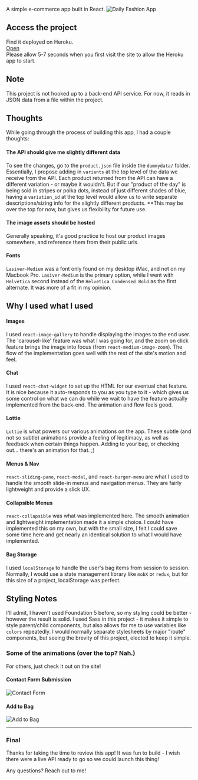 A simple e-commerce app built in React.
![Daily Fashion App](https://i.ibb.co/vcGw3Y1/Screen-Shot-2019-01-13-at-12-38-24-AM.png)
## Access the project
Find it deployed on Heroku.<br>
[Open](https://secret-scrubland-94372.herokuapp.com/)<br>
Please allow 5-7 seconds when you first visit the site to allow the Heroku app to start.


## Note

This project is not hooked up to a back-end API service. For now, it reads in JSON data from a file within the project.

## Thoughts

While going through the process of building this app, I had a couple thoughts:

#### The API should give me slightly different data
To see the changes, go to the `product.json` file inside the `dummydata/` folder. Essentially, I propose adding in `variants` at the top level of the data we receive from the API. Each product returned from the API can have a different variation - or maybe it wouldn't. But if our "product of the day" is being sold in stripes or polka dots, instead of just different shades of blue, having a `variation_id` at the top level would allow us to write separate descriptions/sizing info for the slightly different products. **This may be over the top for now, but gives us flexibility for future use.

#### The image assets should be hosted
Generally speaking, it's good practice to host our product images somewhere, and reference them from their public urls.

#### Fonts
`Lasiver-Medium` was a font only found on my desktop iMac, and not on my Macbook Pro. `Lasiver-Medium` is the primary option, while I went with `Helvetica` second instead of the `Helvetica Condensed Bold` as the first alternate. It was more of a fit in my opinion.

## Why I used what I used

#### Images
I used `react-image-gallery` to handle displaying the images to the end user. The 'carousel-like' feature was what I was going for, and the zoom on click feature brings the image into focus (from `react-medium-image-zoom`). The flow of the implementation goes well with the rest of the site's motion and feel.

#### Chat
I used `react-chat-widget` to set up the HTML for our eventual chat feature. It is nice because it auto-responds to you as you type to it - which gives us some control on what we can do while we wait to have the feature actually implemented from the back-end. The animation and flow feels good.


#### Lottie
`Lottie` is what powers our various animations on the app. These subtle (and not so subtle) animations provide a feeling of legitimacy, as well as feedback when certain things happen. Adding to your bag, or checking out... there's an animation for that. ;)

#### Menus & Nav
`react-sliding-pane`, `react-modal`, and `react-burger-menu` are what I used to handle the smooth slide-in menus and navigation menus. They are fairly lightweight and provide a slick UX.

#### Collapsible Menus
`react-collapsible` was what was implemented here. The smooth animation and lightweight implementation made it a simple choice. I could have implemented this on my own, but with the small size, I felt I could save some time here and get nearly an identical solution to what I would have implemented.

#### Bag Storage
I used `localStorage` to handle the user's bag items from session to session. Normally, I would use a state management library like `mobX` or `redux`, but for this size of a project, localStorage was perfect.

## Styling Notes
I'll admit, I haven't used Foundation 5 before, so my styling could be better - however the result is solid. I used Sass in this project - it makes it simple to style parent/child components, but also allows for me to use variables like `colors` repeatedly. I would normally separate stylesheets by major "route" components, but seeing the brevity of this project, elected to keep it simple.

### Some of the animations (over the top? Nah.)
For others, just check it out on the site!


#### Contact Form Submission
![Contact Form](https://media.giphy.com/media/SJCJflOCLz1UwSFezb/giphy.gif)

#### Add to Bag
![Add to Bag](https://media.giphy.com/media/8qAB1HXbYvYKlXSgp4/giphy.gif)


----------------------------------------------------------------------------

### Final

Thanks for taking the time to review this app! It was fun to build - I wish there were a live API ready to go so we could launch this thing!

Any questions? Reach out to me!
